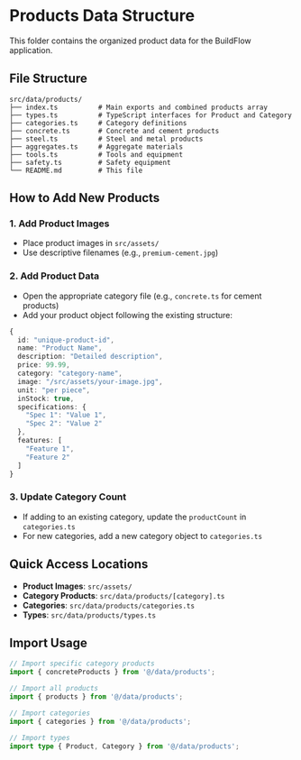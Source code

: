 # Products Data Structure

This folder contains the organized product data for the BuildFlow application.

## File Structure

```
src/data/products/
├── index.ts          # Main exports and combined products array
├── types.ts          # TypeScript interfaces for Product and Category
├── categories.ts     # Category definitions
├── concrete.ts       # Concrete and cement products
├── steel.ts          # Steel and metal products
├── aggregates.ts     # Aggregate materials
├── tools.ts          # Tools and equipment
├── safety.ts         # Safety equipment
└── README.md         # This file
```

## How to Add New Products

### 1. Add Product Images
- Place product images in `src/assets/`
- Use descriptive filenames (e.g., `premium-cement.jpg`)

### 2. Add Product Data
- Open the appropriate category file (e.g., `concrete.ts` for cement products)
- Add your product object following the existing structure:

```typescript
{
  id: "unique-product-id",
  name: "Product Name",
  description: "Detailed description",
  price: 99.99,
  category: "category-name",
  image: "/src/assets/your-image.jpg",
  unit: "per piece",
  inStock: true,
  specifications: {
    "Spec 1": "Value 1",
    "Spec 2": "Value 2"
  },
  features: [
    "Feature 1",
    "Feature 2"
  ]
}
```

### 3. Update Category Count
- If adding to an existing category, update the `productCount` in `categories.ts`
- For new categories, add a new category object to `categories.ts`

## Quick Access Locations

- **Product Images**: `src/assets/`
- **Category Products**: `src/data/products/[category].ts`
- **Categories**: `src/data/products/categories.ts`
- **Types**: `src/data/products/types.ts`

## Import Usage

```typescript
// Import specific category products
import { concreteProducts } from '@/data/products';

// Import all products
import { products } from '@/data/products';

// Import categories
import { categories } from '@/data/products';

// Import types
import type { Product, Category } from '@/data/products';
```